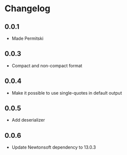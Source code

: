 # Changelog

## 0.0.1
* Made Permitski

## 0.0.3
* Compact and non-compact format

## 0.0.4
* Make it possible to use single-quotes in default output

## 0.0.5
* Add deserializer

## 0.0.6
* Update Newtonsoft dependency to 13.0.3